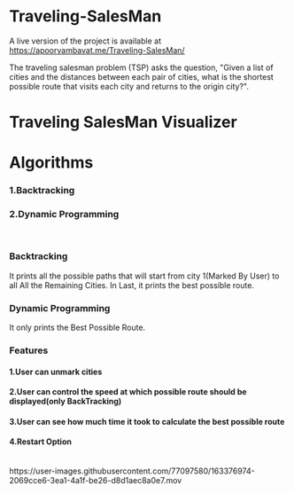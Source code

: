 # Traveling-SalesMan

A live version of the project is available at https://apoorvambavat.me/Traveling-SalesMan/

The traveling salesman problem (TSP) asks the question, "Given a list of cities and the distances between each pair of cities, what is the shortest possible route that visits each city and returns to the origin city?".
# Traveling SalesMan Visualizer 

# Algorithms
### 1.Backtracking
### 2.Dynamic Programming
<br>


### Backtracking
It prints all the possible paths that will start from city 1(Marked By User) to all All the Remaining Cities.
In Last, it prints the best possible route.
<br>
### Dynamic Programming
It only prints the  Best Possible Route.
### Features
#### 1.User can unmark cities
#### 2.User can control the speed at which possible route should be displayed(only BackTracking)
#### 3.User can see how much time it took to calculate the best possible route
#### 4.Restart Option 

<br>
https://user-images.githubusercontent.com/77097580/163376974-2069cce6-3ea1-4a1f-be26-d8d1aec8a0e7.mov

